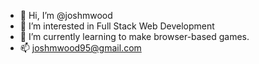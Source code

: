 - 👋 Hi, I’m @joshmwood
- 👀 I’m interested in Full Stack Web Development
- 🌱 I’m currently learning to make browser-based games.
- 📫 joshmwood95@gmail.com
